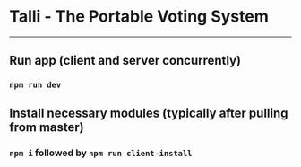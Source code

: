 # Talli - The Portable Voting System

***

## Run app (client and server concurrently)

### `npm run dev`

## Install necessary modules (typically after pulling from master)

### `npm i` followed by `npm run client-install`

